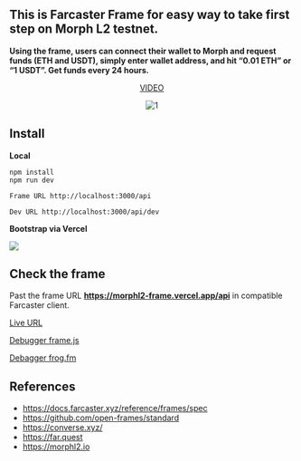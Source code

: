 
## This is Farcaster Frame for easy way to take first step on Morph L2 testnet.

**Using the frame, users can connect their wallet to Morph and request funds (ETH and USDT), simply enter wallet address, and hit “0.01 ETH” or “1 USDT”. Get funds every 24 hours.**
<center>
  
[VIDEO](https://www.youtube.com/watch?v=VAAaoD4jSjQ)
  
![1](https://i.postimg.cc/RVKpZ666/1.gif)

</center>


## Install

**Local**
```
npm install
npm run dev
```
`Frame URL http://localhost:3000/api`

`Dev URL http://localhost:3000/api/dev`

**Bootstrap via Vercel**

<a href="https://vercel.com/new/clone?repository-url=https://github.com/alekcangp/morph" target="_blank"><img src="https://vercel.com/button"/></a>

## Check the frame

Past the frame URL **https://morphl2-frame.vercel.app/api** in compatible Farcaster client.

[Live URL](https://far.quest/alekcangp/0x4755d287125ba1ca2b2c1cb5166cead06984e60e)

[Debugger frame.js](https://debugger.framesjs.org/?url=https://morphl2-frame.vercel.app/api)

[Debagger frog.fm](https://morphl2-frame.vercel.app/api/dev)

## References
-   https://docs.farcaster.xyz/reference/frames/spec
-   https://github.com/open-frames/standard
-   https://converse.xyz/
-   https://far.quest
-   https://morphl2.io
